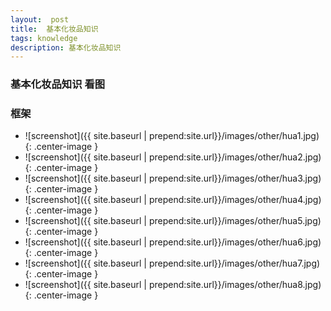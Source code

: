 ```yaml
---
layout:  post
title:  基本化妆品知识
tags: knowledge
description: 基本化妆品知识
---
```


### 基本化妆品知识 看图

### 框架
* ![screenshot]({{ site.baseurl | prepend:site.url}}/images/other/hua1.jpg){: .center-image }
* ![screenshot]({{ site.baseurl | prepend:site.url}}/images/other/hua2.jpg){: .center-image }
* ![screenshot]({{ site.baseurl | prepend:site.url}}/images/other/hua3.jpg){: .center-image }
* ![screenshot]({{ site.baseurl | prepend:site.url}}/images/other/hua4.jpg){: .center-image }
* ![screenshot]({{ site.baseurl | prepend:site.url}}/images/other/hua5.jpg){: .center-image }
* ![screenshot]({{ site.baseurl | prepend:site.url}}/images/other/hua6.jpg){: .center-image }
* ![screenshot]({{ site.baseurl | prepend:site.url}}/images/other/hua7.jpg){: .center-image }
* ![screenshot]({{ site.baseurl | prepend:site.url}}/images/other/hua8.jpg){: .center-image }
